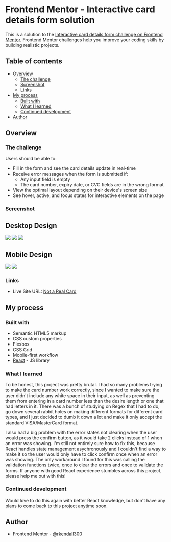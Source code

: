 # Frontend Mentor - Interactive card details form solution

This is a solution to the [Interactive card details form challenge on Frontend Mentor](https://www.frontendmentor.io/challenges/interactive-card-details-form-XpS8cKZDWw). Frontend Mentor challenges help you improve your coding skills by building realistic projects. 

## Table of contents

- [Overview](#overview)
  - [The challenge](#the-challenge)
  - [Screenshot](#screenshot)
  - [Links](#links)
- [My process](#my-process)
  - [Built with](#built-with)
  - [What I learned](#what-i-learned)
  - [Continued development](#continued-development)
- [Author](#author)

## Overview

### The challenge

Users should be able to:

- Fill in the form and see the card details update in real-time
- Receive error messages when the form is submitted if:
  - Any input field is empty
  - The card number, expiry date, or CVC fields are in the wrong format
- View the optimal layout depending on their device's screen size
- See hover, active, and focus states for interactive elements on the page

### Screenshot

## Desktop Design
![](./desktop-design.PNG)
![](./desktop-confirm.PNG)
![](./desktop-error-state.PNG)

## Mobile Design
![](./mobile-design.PNG)
![](./mobile-confirm.PNG)

### Links

- Live Site URL: [Not a Real Card](https://your-live-site-url.com)

## My process

### Built with

- Semantic HTML5 markup
- CSS custom properties
- Flexbox
- CSS Grid
- Mobile-first workflow
- [React](https://reactjs.org/) - JS library

### What I learned

To be honest, this project was pretty brutal. I had so many problems trying to make the card number work correctly, since I wanted to make sure the user didn't include any white space in their input, as well as preventing them from entering in a card number less than the desire length or one that had letters in it. There was a bunch of studying on Regex that I had to do, go down several rabbit holes on making different formats for different card types, and I just decided to dumb it down a lot and make it only accept the standard VISA/MasterCard format. 

I also had a big problem with the error states not clearing when the user would press the confirm button, as it would take 2 clicks instead of 1 when an error was showing. I'm still not entirely sure how to fix this, because React handles state management asychronously and I couldn't find a way to make it so the user would only have to click confirm once when an error was showing. The only workaround I found for this was calling the validation functions twice, once to clear the errors and once to validate the forms. If anyone with good React experience stumbles across this project, please help me out with this!

### Continued development

Would love to do this again with better React knowledge, but don't have any plans to come back to this project anytime soon.

## Author

- Frontend Mentor - [@rkendall300](https://www.frontendmentor.io/profile/rkendall300)
